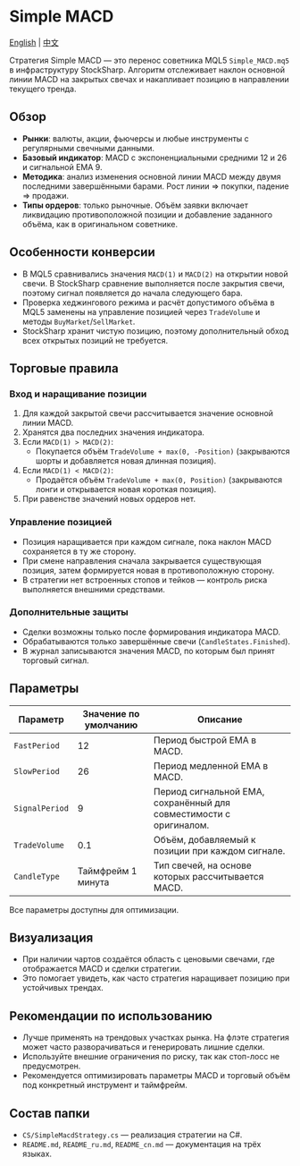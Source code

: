 # Simple MACD
[English](README.md) | [中文](README_cn.md)

Стратегия Simple MACD — это перенос советника MQL5 `Simple_MACD.mq5` в инфраструктуру StockSharp. Алгоритм отслеживает наклон основной линии MACD на закрытых свечах и накапливает позицию в направлении текущего тренда.

## Обзор

- **Рынки**: валюты, акции, фьючерсы и любые инструменты с регулярными свечными данными.
- **Базовый индикатор**: MACD с экспоненциальными средними 12 и 26 и сигнальной EMA 9.
- **Методика**: анализ изменения основной линии MACD между двумя последними завершёнными барами. Рост линии => покупки, падение => продажи.
- **Типы ордеров**: только рыночные. Объём заявки включает ликвидацию противоположной позиции и добавление заданного объёма, как в оригинальном советнике.

## Особенности конверсии

- В MQL5 сравнивались значения `MACD(1)` и `MACD(2)` на открытии новой свечи. В StockSharp сравнение выполняется после закрытия свечи, поэтому сигнал появляется до начала следующего бара.
- Проверка хеджингового режима и расчёт допустимого объёма в MQL5 заменены на управление позицией через `TradeVolume` и методы `BuyMarket`/`SellMarket`.
- StockSharp хранит чистую позицию, поэтому дополнительный обход всех открытых позиций не требуется.

## Торговые правила

### Вход и наращивание позиции

1. Для каждой закрытой свечи рассчитывается значение основной линии MACD.
2. Хранятся два последних значения индикатора.
3. Если `MACD(1) > MACD(2)`:
   - Покупается объём `TradeVolume + max(0, -Position)` (закрываются шорты и добавляется новая длинная позиция).
4. Если `MACD(1) < MACD(2)`:
   - Продаётся объём `TradeVolume + max(0, Position)` (закрываются лонги и открывается новая короткая позиция).
5. При равенстве значений новых ордеров нет.

### Управление позицией

- Позиция наращивается при каждом сигнале, пока наклон MACD сохраняется в ту же сторону.
- При смене направления сначала закрывается существующая позиция, затем формируется новая в противоположную сторону.
- В стратегии нет встроенных стопов и тейков — контроль риска выполняется внешними средствами.

### Дополнительные защиты

- Сделки возможны только после формирования индикатора MACD.
- Обрабатываются только завершённые свечи (`CandleStates.Finished`).
- В журнал записываются значения MACD, по которым был принят торговый сигнал.

## Параметры

| Параметр | Значение по умолчанию | Описание |
|----------|-----------------------|----------|
| `FastPeriod` | 12 | Период быстрой EMA в MACD. |
| `SlowPeriod` | 26 | Период медленной EMA в MACD. |
| `SignalPeriod` | 9 | Период сигнальной EMA, сохранённый для совместимости с оригиналом. |
| `TradeVolume` | 0.1 | Объём, добавляемый к позиции при каждом сигнале. |
| `CandleType` | Таймфрейм 1 минута | Тип свечей, на основе которых рассчитывается MACD. |

Все параметры доступны для оптимизации.

## Визуализация

- При наличии чартов создаётся область с ценовыми свечами, где отображается MACD и сделки стратегии.
- Это помогает увидеть, как часто стратегия наращивает позицию при устойчивых трендах.

## Рекомендации по использованию

- Лучше применять на трендовых участках рынка. На флэте стратегия может часто разворачиваться и генерировать лишние сделки.
- Используйте внешние ограничения по риску, так как стоп-лосс не предусмотрен.
- Рекомендуется оптимизировать параметры MACD и торговый объём под конкретный инструмент и таймфрейм.

## Состав папки

- `CS/SimpleMacdStrategy.cs` — реализация стратегии на C#.
- `README.md`, `README_ru.md`, `README_cn.md` — документация на трёх языках.

